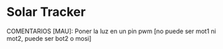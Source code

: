 # Solar Tracker
  COMENTARIOS [MAU]:
    Poner la luz en un pin pwm [no puede ser mot1 ni mot2, puede ser bot2 o mosi]
